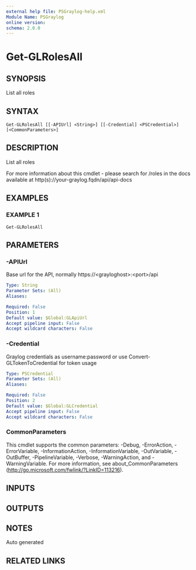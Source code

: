 ```yaml
---
external help file: PSGraylog-help.xml
Module Name: PSGraylog
online version:
schema: 2.0.0
---
```


# Get-GLRolesAll

## SYNOPSIS
List all roles

## SYNTAX

```
Get-GLRolesAll [[-APIUrl] <String>] [[-Credential] <PSCredential>] [<CommonParameters>]
```

## DESCRIPTION
List all roles


For more information about this cmdlet - please search for /roles in the docs available at http(s)://your-graylog.fqdn/api/api-docs

## EXAMPLES

### EXAMPLE 1
```
Get-GLRolesAll
```

## PARAMETERS

### -APIUrl
Base url for the API, normally https://\<grayloghost\>:\<port\>/api

```yaml
Type: String
Parameter Sets: (All)
Aliases:

Required: False
Position: 1
Default value: $Global:GLApiUrl
Accept pipeline input: False
Accept wildcard characters: False
```

### -Credential
Graylog credentials as username:password or use Convert-GLTokenToCredential for token usage

```yaml
Type: PSCredential
Parameter Sets: (All)
Aliases:

Required: False
Position: 2
Default value: $Global:GLCredential
Accept pipeline input: False
Accept wildcard characters: False
```

### CommonParameters
This cmdlet supports the common parameters: -Debug, -ErrorAction, -ErrorVariable, -InformationAction, -InformationVariable, -OutVariable, -OutBuffer, -PipelineVariable, -Verbose, -WarningAction, and -WarningVariable. For more information, see about_CommonParameters (http://go.microsoft.com/fwlink/?LinkID=113216).

## INPUTS

## OUTPUTS

## NOTES
Auto generated

## RELATED LINKS
